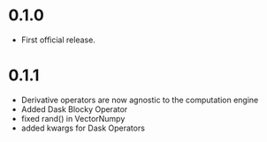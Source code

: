 # 0.1.0
* First official release.

# 0.1.1
* Derivative operators are now agnostic to the computation engine
* Added Dask Blocky Operator
* fixed rand() in VectorNumpy
* added kwargs for Dask Operators
